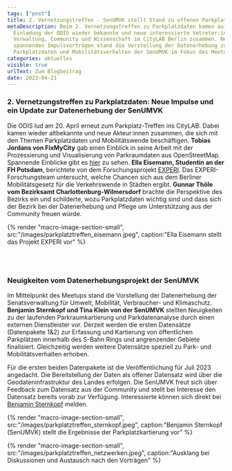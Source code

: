 ```yaml
---
tags: ["post"]
title: 2. Vernetzungstreffen - SenUMVK stellt Stand zu offenen Parkplatzdaten vor
metaDescription: Beim 2. Vernetzungstreffen zu Parkplatzdaten kamen auf
  Einladung der ODIS wieder bekannte und neue interessierte Vetreter:innen aus
  Verwaltung, Community und Wissenschaft im CityLAB Berlin zusammen. Neben
  spannenden Impulsvorträgen stand die Vorstellung der Datenerhebung zu
  Parkplatzdaten und Mobilitätsverhalten der SenUMVK im Fokus des Meetups.
categories: aktuelles
visible: true
urlText: Zum Blogbeitrag
date: 2023-04-21
---
```


### 2. Vernetzungstreffen zu Parkplatzdaten: Neue Impulse und ein Update zur Datenerhebung der SenUMVK

Die ODIS lud am 20. April erneut zum Parkplatz-Treffen ins CityLAB. Dabei kamen wieder altbekannte und neue Akteur:innen zusammen, die sich mit den Themen Parkplatzdaten und Mobilitätswende beschäftigen.
**Tobias Jordans von FixMyCity** gab einen Einblick in seine Arbeit mit der Prozessierung und Visualisierung von Parkraumdaten aus OpenStreetMap. Spannende Einblicke gibt es [hier](https://radverkehrsatlas.de/regionen/parkraum) zu sehen. **Ella Eisemann, Studentin an der FH Potsdam**, berichtete von dem Forschungsprojekt [EXPERI](https://www.experi-forschung.de/). Das EXPERI-Forschungsteam untersucht, welche Chancen sich aus dem Berliner Mobilitätsgesetz für die Verkehrswende in Städten ergibt. **Gunnar Thöle vom Bezirksamt Charlottenburg-Wilmersdorf** brachte die Perspektive des Bezirks ein und schilderte, wozu Parkplatzdaten wichtig sind und dass sich der Bezirk bei der Datenerhebung und Pflege um Unterstützung aus der Community freuen würde.

{% render "macro-image-section-small", src:"/images/parkplatztreffen_eisemann.jpeg", caption:"Ella Eisemann stellt das Projekt EXPERI vor" %}

<br><br>

### Neuigkeiten vom Datenerhebungsprojekt der SenUMVK

Im Mittelpunkt des Meetups stand die Vorstellung der Datenerhebung der Senatsverwaltung für Umwelt, Mobilität, Verbraucher- und Klimaschutz. **Benjamin Sternkopf und Tina Klein von der SenUMVK** stellten Neuigkeiten zu der laufenden Parkraumkartierung und Parkdatenanalyse durch einen externen Dienstleister vor. Derzeit werden die ersten Datensätze (Datenpakete 1&2) zur Erfassung und Kartierung von öffentlichen Parkplätzen innerhalb des S-Bahn Rings und angrenzender Gebiete finalisiert. Gleichzeitig werden weitere Datensätze speziell zu Park- und Mobilitätsverhalten erhoben.

Für die ersten beiden Datenpakete ist die Veröffentlichung für Juli 2023 angedacht. Die Bereitstellung der Daten als offener Datensatz wird über die Geodateninfrastruktur des Landes erfolgen. Die SenUMVK freut sich über Feedback zum Datensatz aus der Community und stellt bei Interesse den Datensatz bereits vorab zur Verfügung. Interessierte können sich direkt bei [Benjamin Sternkopf](mailto:benjamin.sternkopf@senumvk.berlin.de) melden.

{% render "macro-image-section-small", src:"/images/parkplatztreffen_sternkopf.jpeg", caption:"Benjamin Sternkopf (SenUMVK) stellt die Ergebnisse der Parkplatzkartierung vor" %}

{% render "macro-image-section-small", src:"/images/parkplatztreffen_netzwerken.jpeg", caption:"Ausklang bei Diskussionen und Austausch nach den Vorträgen" %}

<br><br>
